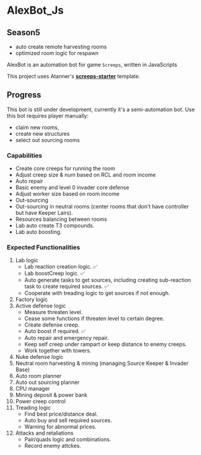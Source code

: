 # AlexBot_Js

## Season5

- auto create remote harvesting rooms
- optimized room logic for respawn



AlexBot is an automation bot for game `Screeps`, written in JavaScripts

This project uses Atanner's **[screeps-starter](https://github.com/AydenRennaker/screeps-starter)** template.

## Progress

This bot is still under development, currently it's a semi-automation bot. Use this bot requires player manually: 

- claim new rooms,
- create new structures
- select out sourcing rooms



### Capabilities

- Create core creeps for running the room
- Adjust creep size & num based on RCL and room income
- Auto repair
- Basic enemy and level 0 invader core defense
- Adjust worker size based on room income
- Out-sourcing
- Out-sourcing in neutral rooms (center rooms that don't have controller but have Keeper Lairs).
- Resources balancing between rooms
- Lab auto create T3 compounds.
- Lab auto boosting.

### Expected Functionalities

1. Lab logic
    - Lab reaction creation logic. :white_check_mark:
    - Lab boostCreep logic. :white_check_mark:
    - Auto generate tasks to get sources, including creating sub-reaction task to create required sources. :white_check_mark:
    - Cooperate with treading logic to get sources if not enough.
2. Factory logic
3. Active defense logic
    - Measure threaten level.
    - Cease some functions if threaten level to certain degree.
    - Create defense creep.
    - Auto boost if required. :white_check_mark:
    - Auto repair and emergency repair.
    - Keep self creep under rampart or keep distance to enemy creeps.
    - Work together with towers.
4. Nuke defense logic
5. Neutral room harvesting & mining (managing  Source Keeper & Invader Base)
6. Auto room planner
7. Auto out sourcing planner
8. CPU manager
9. Mining deposit & power bank
10. Power creep control
11. Treading logic
     - Find best price/distance deal.
     - Auto buy and sell required sources.
     - Warning for abnormal prices.
12. Attacks and retaliations
     - Pair/quads logic and combinations.
     - Record enemy attckes.
